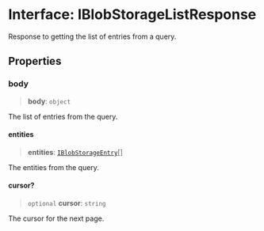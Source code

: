 # Interface: IBlobStorageListResponse

Response to getting the list of entries from a query.

## Properties

### body

> **body**: `object`

The list of entries from the query.

#### entities

> **entities**: [`IBlobStorageEntry`](IBlobStorageEntry.md)[]

The entities from the query.

#### cursor?

> `optional` **cursor**: `string`

The cursor for the next page.
